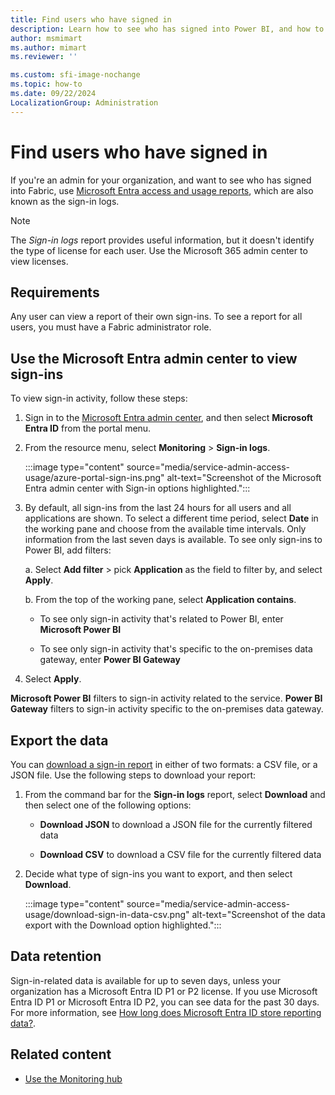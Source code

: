 ```yaml
---
title: Find users who have signed in
description: Learn how to see who has signed into Power BI, and how to use the Microsoft Entra ID access and usage reports.
author: msmimart
ms.author: mimart
ms.reviewer: ''

ms.custom: sfi-image-nochange
ms.topic: how-to
ms.date: 09/22/2024
LocalizationGroup: Administration
---
```


# Find users who have signed in

If you're an admin for your organization, and want to see who has signed into Fabric, use [Microsoft Entra access and usage reports](/entra/identity/monitoring-health/concept-sign-ins), which are also known as the sign-in logs.

> [!NOTE]
> The *Sign-in logs* report provides useful information, but it doesn't identify the type of license for each user. Use the Microsoft 365 admin center to view licenses.

## Requirements

Any user can view a report of their own sign-ins. To see a report for all users, you must have a Fabric administrator role.

<a name='use-the-azure-ad-admin-center-to-view-sign-ins'></a>

## Use the Microsoft Entra admin center to view sign-ins

To view sign-in activity, follow these steps:

1. Sign in to the [Microsoft Entra admin center](https://entra.microsoft.com/#view/Microsoft_AAD_IAM/TenantOverview.ReactView), and then select **Microsoft Entra ID** from the portal menu.

1. From the resource menu, select **Monitoring** > **Sign-in logs**.

    :::image type="content" source="media/service-admin-access-usage/azure-portal-sign-ins.png" alt-text="Screenshot of the Microsoft Entra admin center with Sign-in options highlighted.":::

1. By default, all sign-ins from the last 24 hours for all users and all applications are shown. To select a different time period, select **Date** in the working pane and choose from the available time intervals. Only information from the last seven days is available. To see only sign-ins to Power BI, add filters:

    a. Select **Add filter** > pick **Application** as the field to filter by, and select **Apply**.

    b. From the top of the working pane, select **Application contains**.

    - To see only sign-in activity that's related to Power BI, enter **Microsoft Power BI**
        
    - To see only sign-in activity that's specific to the on-premises data gateway, enter **Power BI Gateway**

1. Select **Apply**.

**Microsoft Power BI** filters to sign-in activity related to the service. **Power BI Gateway** filters to sign-in activity specific to the on-premises data gateway.

## Export the data

You can [download a sign-in report](/entra/identity/monitoring-health/howto-download-logs) in either of two formats: a CSV file, or a JSON file. Use the following steps to download your report:

1. From the command bar for the **Sign-in logs** report, select **Download** and then select one of the following options:

   - **Download JSON** to download a JSON file for the currently filtered data

   - **Download CSV** to download a CSV file for the currently filtered data

2. Decide what type of sign-ins you want to export, and then select **Download**.

    :::image type="content" source="media/service-admin-access-usage/download-sign-in-data-csv.png" alt-text="Screenshot of the data export with the Download option highlighted.":::

## Data retention

Sign-in-related data is available for up to seven days, unless your organization has a Microsoft Entra ID P1 or P2 license. If you use Microsoft Entra ID P1 or Microsoft Entra ID P2, you can see data for the past 30 days. For more information, see [How long does Microsoft Entra ID store reporting data?](/entra/identity/monitoring-health/reference-reports-data-retention).

## Related content

- [Use the Monitoring hub](monitoring-hub.md)
